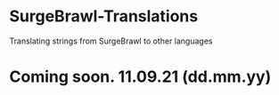 # SurgeBrawl-Translations
Translating strings from SurgeBrawl to other languages


# Coming soon. 11.09.21 (dd.mm.yy)
